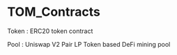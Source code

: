 # TOM_Contracts

Token : ERC20 token contract

Pool : Uniswap V2 Pair LP Token based DeFi mining pool
